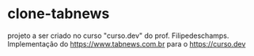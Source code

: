 # clone-tabnews
projeto a ser criado no curso "curso.dev" do prof. Filipedeschamps. Implementação do https://www.tabnews.com.br para o https://curso.dev
